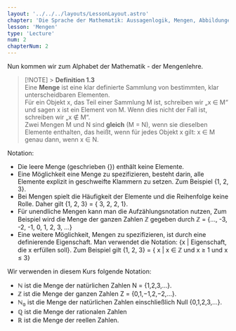 ```yaml
---
layout: '../../../layouts/LessonLayout.astro'
chapter: 'Die Sprache der Mathematik: Aussagenlogik, Mengen, Abbildungen'
lesson: 'Mengen'
type: 'Lecture'
num: 2
chapterNum: 2
---
```


Nun kommen wir zum Alphabet der Mathematik - der Mengenlehre.

> [!NOTE] > **Definition 1.3**  
> Eine **Menge** ist eine klar definierte Sammlung von bestimmten, klar unterscheidbaren Elementen.  
> Für ein Objekt x, das Teil einer Sammlung M ist, schreiben wir „x ∈ M“ und sagen x ist ein Element von M. Wenn dies nicht der Fall ist, schreiben wir „x ∉ M“.  
> Zwei Mengen M und N sind **gleich** (M = N), wenn sie dieselben Elemente enthalten, das heißt, wenn für jedes Objekt x gilt: x ∈ M genau dann, wenn x ∈ N.

Notation:

- Die leere Menge (geschrieben {}) enthält keine Elemente.
- Eine Möglichkeit eine Menge zu spezifizieren, besteht darin, alle Elemente explizit in geschweifte Klammern zu setzen. Zum Beispiel {1, 2, 3}.
- Bei Mengen spielt die Häufigkeit der Elemente und die Reihenfolge keine Rolle. Daher gilt {1, 2, 3} = { 3, 2, 2, 1}.
- Für unendliche Mengen kann man die Aufzählungsnotation nutzen, Zum Beispiel wird die Menge der ganzen Zahlen $\mathbb{Z}$ gegeben durch $\mathbb{Z}$ = {..., -3, -2, -1, 0, 1, 2, 3, ...}
- Eine weitere Möglichkeit, Mengen zu spezifizieren, ist durch eine definierende Eigenschaft. Man verwendet die Notation: {x | Eigenschaft, die x erfüllen soll}. Zum Beispiel gilt {1, 2, 3} = { x | x ∈ $\mathbb{Z}$ und x ≥ 1 und x ≤ 3}

Wir verwenden in diesem Kurs folgende Notation:

- $\mathbb{N}$ ist die Menge der natürlichen Zahlen N = {1,2,3,...}.
- $\mathbb{Z}$ ist die Menge der ganzen Zahlen Z = {0,1,−1,2,−2,...}.
- $\mathbb{N_{o}}$ ist die Menge der natürlichen Zahlen einschließlich Null {0,1,2,3,...}.
- $\mathbb{Q}$ ist die Menge der rationalen Zahlen
- $\mathbb{R}$ ist die Menge der reellen Zahlen.
